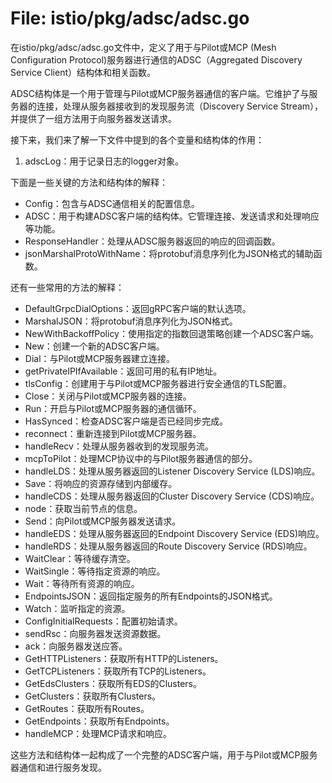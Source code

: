 # File: istio/pkg/adsc/adsc.go

在istio/pkg/adsc/adsc.go文件中，定义了用于与Pilot或MCP (Mesh Configuration Protocol)服务器进行通信的ADSC（Aggregated Discovery Service Client）结构体和相关函数。

ADSC结构体是一个用于管理与Pilot或MCP服务器通信的客户端。它维护了与服务器的连接，处理从服务器接收到的发现服务流（Discovery Service Stream），并提供了一组方法用于向服务器发送请求。

接下来，我们来了解一下文件中提到的各个变量和结构体的作用：

1. adscLog：用于记录日志的logger对象。

下面是一些关键的方法和结构体的解释：

- Config：包含与ADSC通信相关的配置信息。
- ADSC：用于构建ADSC客户端的结构体。它管理连接、发送请求和处理响应等功能。
- ResponseHandler：处理从ADSC服务器返回的响应的回调函数。
- jsonMarshalProtoWithName：将protobuf消息序列化为JSON格式的辅助函数。

还有一些常用的方法的解释：

- DefaultGrpcDialOptions：返回gRPC客户端的默认选项。
- MarshalJSON：将protobuf消息序列化为JSON格式。
- NewWithBackoffPolicy：使用指定的指数回退策略创建一个ADSC客户端。
- New：创建一个新的ADSC客户端。
- Dial：与Pilot或MCP服务器建立连接。
- getPrivateIPIfAvailable：返回可用的私有IP地址。
- tlsConfig：创建用于与Pilot或MCP服务器进行安全通信的TLS配置。
- Close：关闭与Pilot或MCP服务器的连接。
- Run：开启与Pilot或MCP服务器的通信循环。
- HasSynced：检查ADSC客户端是否已经同步完成。
- reconnect：重新连接到Pilot或MCP服务器。
- handleRecv：处理从服务器收到的发现服务流。
- mcpToPilot：处理MCP协议中的与Pilot服务器通信的部分。
- handleLDS：处理从服务器返回的Listener Discovery Service (LDS)响应。
- Save：将响应的资源存储到内部缓存。
- handleCDS：处理从服务器返回的Cluster Discovery Service (CDS)响应。
- node：获取当前节点的信息。
- Send：向Pilot或MCP服务器发送请求。
- handleEDS：处理从服务器返回的Endpoint Discovery Service (EDS)响应。
- handleRDS：处理从服务器返回的Route Discovery Service (RDS)响应。
- WaitClear：等待缓存清空。
- WaitSingle：等待指定资源的响应。
- Wait：等待所有资源的响应。
- EndpointsJSON：返回指定服务的所有Endpoints的JSON格式。
- Watch：监听指定的资源。
- ConfigInitialRequests：配置初始请求。
- sendRsc：向服务器发送资源数据。
- ack：向服务器发送应答。
- GetHTTPListeners：获取所有HTTP的Listeners。
- GetTCPListeners：获取所有TCP的Listeners。
- GetEdsClusters：获取所有EDS的Clusters。
- GetClusters：获取所有Clusters。
- GetRoutes：获取所有Routes。
- GetEndpoints：获取所有Endpoints。
- handleMCP：处理MCP请求和响应。

这些方法和结构体一起构成了一个完整的ADSC客户端，用于与Pilot或MCP服务器通信和进行服务发现。

